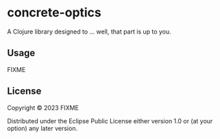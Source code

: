 # concrete-optics

A Clojure library designed to ... well, that part is up to you.

## Usage

FIXME

## License

Copyright © 2023 FIXME

Distributed under the Eclipse Public License either version 1.0 or (at
your option) any later version.
